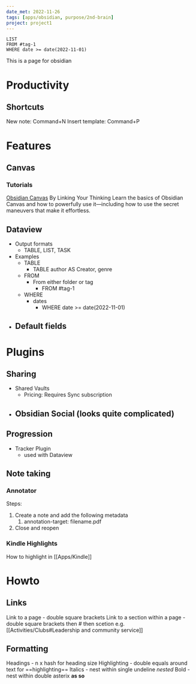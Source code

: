 ```yaml
---
date_met: 2022-11-26
tags: [apps/obsidian, purpose/2nd-brain]
project: project1
---
```

```dataview
LIST
FROM #tag-1
WHERE date >= date(2022-11-01)
```

This is a page for obsidian

# Productivity

## Shortcuts

New note: Command+N
Insert template: Command+P

# Features

## Canvas

### Tutorials

[Obsidian Canvas](https://www.youtube.com/watch?v=vLBd_ADeKIw)
By Linking Your Thinking
Learn the basics of Obsidian Canvas and how to powerfully use it—including how to use the secret maneuvers that make it effortless.

## Dataview

- Output formats
	- TABLE, LIST, TASK
- Examples
	- TABLE
		- TABLE author AS Creator, genre
	- FROM
		- From either folder or tag
			- FROM #tag-1
	- WHERE
		- dates
			- WHERE date >= date(2022-11-01)
- Default fields
	- 


# Plugins


## Sharing

- Shared Vaults
	- Pricing: Requires Sync subscription
- Obsidian Social (looks quite complicated)
	- 



## Progression
- Tracker Plugin
	- used with Dataview


## Note taking

### Annotator

Steps:
1. Create a note and add the following metadata
	1. annotation-target: filename.pdf
2. Close and reopen

### Kindle Highlights

How to highlight in [[Apps/Kindle]]



# Howto

## Links

Link to a page - double square brackets
Link to a section within a page - double square brackets then # then scetion e.g. [[Activities/Clubs#Leadership and community service]]


## Formatting

Headings - n x hash for heading size
Highlighting - double equals around text for ==highlighting==
Italics - nest within single undeline _nested_
Bold - nest within double asterix **as so**

